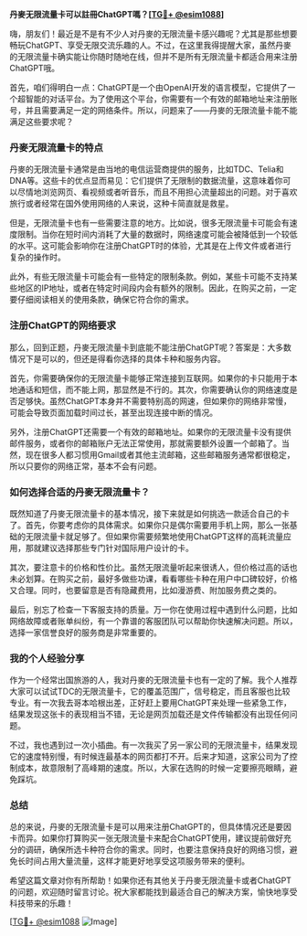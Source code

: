 **丹麥无限流量卡可以註冊ChatGPT嗎？[[TG💪+ @esim1088](https://t.me/s/esim1088)]**

嗨，朋友们！最近是不是有不少人对丹麥的无限流量卡感兴趣呢？尤其是那些想要畅玩ChatGPT、享受无限交流乐趣的人。不过，在这里我得提醒大家，虽然丹麥的无限流量卡确实能让你随时随地在线，但并不是所有无限流量卡都适合用来注册ChatGPT哦。

首先，咱们得明白一点：ChatGPT是一个由OpenAI开发的语言模型，它提供了一个超智能的对话平台。为了使用这个平台，你需要有一个有效的邮箱地址来注册账号，并且需要满足一定的网络条件。所以，问题来了——丹麥的无限流量卡能不能满足这些要求呢？

### 丹麥无限流量卡的特点

丹麥的无限流量卡通常是由当地的电信运营商提供的服务，比如TDC、Telia和DNA等。这些卡的优点显而易见：它们提供了无限制的数据流量，这意味着你可以尽情地浏览网页、看视频或者听音乐，而且不用担心流量超出的问题。对于喜欢旅行或者经常在国外使用网络的人来说，这种卡简直就是救星。

但是，无限流量卡也有一些需要注意的地方。比如说，很多无限流量卡可能会有速度限制。当你在短时间内消耗了大量的数据时，网络速度可能会被降低到一个较低的水平。这可能会影响你在注册ChatGPT时的体验，尤其是在上传文件或者进行复杂的操作时。

此外，有些无限流量卡可能会有一些特定的限制条款。例如，某些卡可能不支持某些地区的IP地址，或者在特定时间段内会有额外的限制。因此，在购买之前，一定要仔细阅读相关的使用条款，确保它符合你的需求。

### 注册ChatGPT的网络要求

那么，回到正题，丹麥无限流量卡到底能不能注册ChatGPT呢？答案是：大多数情况下是可以的，但还是得看你选择的具体卡种和服务内容。

首先，你需要确保你的无限流量卡能够正常连接到互联网。如果你的卡只能用于本地通话和短信，而不能上网，那显然是不行的。其次，你需要确认你的网络速度是否足够快。虽然ChatGPT本身并不需要特别高的网速，但如果你的网络非常慢，可能会导致页面加载时间过长，甚至出现连接中断的情况。

另外，注册ChatGPT还需要一个有效的邮箱地址。如果你的无限流量卡没有提供邮件服务，或者你的邮箱账户无法正常使用，那就需要额外设置一个邮箱了。当然，现在很多人都习惯用Gmail或者其他主流邮箱，这些邮箱服务通常都很稳定，所以只要你的网络正常，基本不会有问题。

### 如何选择合适的丹麥无限流量卡？

既然知道了丹麥无限流量卡的基本情况，接下来就是如何挑选一款适合自己的卡了。首先，你要考虑你的具体需求。如果你只是偶尔需要用手机上网，那么一张基础的无限流量卡就足够了。但如果你需要频繁地使用ChatGPT这样的高耗流量应用，那就建议选择那些专门针对国际用户设计的卡。

其次，要注意卡的价格和性价比。虽然无限流量听起来很诱人，但价格过高的话也未必划算。在购买之前，最好多做些功课，看看哪些卡种在用户中口碑较好，价格又合理。同时，也要留意是否有隐藏费用，比如漫游费、附加服务费之类的。

最后，别忘了检查一下客服支持的质量。万一你在使用过程中遇到什么问题，比如网络故障或者账单纠纷，有一个靠谱的客服团队可以帮助你快速解决问题。所以，选择一家信誉良好的服务商是非常重要的。

### 我的个人经验分享

作为一个经常出国旅游的人，我对丹麥的无限流量卡也有一定的了解。我个人推荐大家可以试试TDC的无限流量卡，它的覆盖范围广，信号稳定，而且客服也比较专业。有一次我去哥本哈根出差，正好赶上要用ChatGPT来处理一些紧急工作，结果发现这张卡的表现相当不错，无论是网页加载还是文件传输都没有出现任何问题。

不过，我也遇到过一次小插曲。有一次我买了另一家公司的无限流量卡，结果发现它的速度特别慢，有时候连最基本的网页都打不开。后来才知道，这家公司为了控制成本，故意限制了高峰期的速度。所以，大家在选购的时候一定要擦亮眼睛，避免踩坑。

### 总结

总的来说，丹麥的无限流量卡是可以用来注册ChatGPT的，但具体情况还是要因卡而异。如果你打算购买一张无限流量卡来配合ChatGPT使用，建议提前做好充分的调研，确保所选卡种符合你的需求。同时，也要注意保持良好的网络习惯，避免长时间占用大量流量，这样才能更好地享受这项服务带来的便利。

希望这篇文章对你有所帮助！如果你还有其他关于丹麥无限流量卡或者ChatGPT的问题，欢迎随时留言讨论。祝大家都能找到最适合自己的解决方案，愉快地享受科技带来的乐趣！

[[TG💪+ @esim1088](https://t.me/s/esim1088) ![Image](https://i.postimg.cc/4NQfJmqS/Snipaste-2025-05-13-00-14-12.png)]